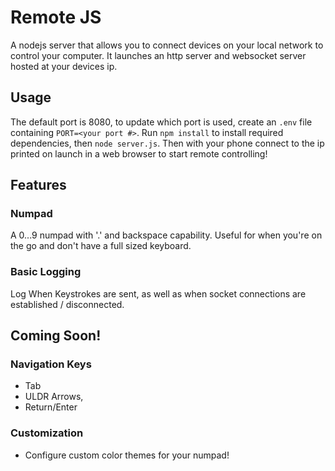 # Remote JS
A nodejs server that allows you to connect devices on your local network to control your computer. It launches an http server and websocket server hosted at your devices ip. 

## Usage 
The default port is 8080, to update which port is used, create an `.env` file containing `PORT=<your port #>`. Run `npm install` to install required dependencies, then `node server.js`. Then with your phone connect to the ip printed on launch in a web browser to start remote controlling!

## Features
### Numpad
A 0...9 numpad with '.' and backspace capability. Useful for when you're on the go and don't have a full sized keyboard. 


### Basic Logging 
Log When Keystrokes are sent, as well as when socket connections are established / disconnected. 

## Coming Soon!
### Navigation Keys 
 - Tab
 - ULDR Arrows, 
 - Return/Enter

### Customization
- Configure custom color themes for your numpad! 



